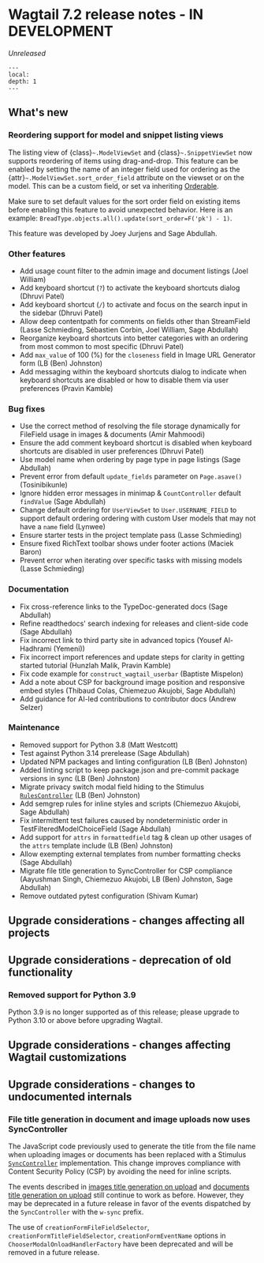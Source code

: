 # Wagtail 7.2 release notes - IN DEVELOPMENT

_Unreleased_

```{contents}
---
local:
depth: 1
---
```

## What's new

### Reordering support for model and snippet listing views

The listing view of {class}`~.ModelViewSet` and {class}`~.SnippetViewSet` now supports reordering of items using drag-and-drop. This feature can be enabled by setting the name of an integer field used for ordering as the {attr}`~.ModelViewSet.sort_order_field` attribute on the viewset or on the model. This can be a custom field, or set va inheriting [Orderable](wagtail.models.Orderable).

Make sure to set default values for the sort order field on existing items before enabling this feature to avoid unexpected behavior. Here is an example: `BreadType.objects.all().update(sort_order=F('pk') - 1)`.

This feature was developed by Joey Jurjens and Sage Abdullah.

### Other features

 * Add usage count filter to the admin image and document listings (Joel William)
 * Add keyboard shortcut (`?`) to activate the keyboard shortcuts dialog (Dhruvi Patel)
 * Add keyboard shortcut (`/`) to activate and focus on the search input in the sidebar (Dhruvi Patel)
 * Allow deep contentpath for comments on fields other than StreamField (Lasse Schmieding, Sébastien Corbin, Joel William, Sage Abdullah)
 * Reorganize keyboard shortcuts into better categories with an ordering from most common to most specific (Dhruvi Patel)
 * Add `max_value` of 100 (%) for the `closeness` field in Image URL Generator form (LB (Ben) Johnston)
 * Add messaging within the keyboard shortcuts dialog to indicate when keyboard shortcuts are disabled or how to disable them via user preferences (Pravin Kamble)

### Bug fixes

 * Use the correct method of resolving the file storage dynamically for FileField usage in images & documents (Amir Mahmoodi)
 * Ensure the add comment keyboard shortcut is disabled when keyboard shortcuts are disabled in user preferences (Dhruvi Patel)
 * Use model name when ordering by page type in page listings (Sage Abdullah)
 * Prevent error from default `update_fields` parameter on `Page.asave()` (Tosinibikunle)
 * Ignore hidden error messages in minimap & `CountController` default `findValue` (Sage Abdullah)
 * Change default ordering for `UserViewSet` to `User.USERNAME_FIELD` to support default ordering ordering with custom User models that may not have a `name` field (Lynwee)
 * Ensure starter tests in the project template pass (Lasse Schmieding)
 * Ensure fixed RichText toolbar shows under footer actions (Maciek Baron)
 * Prevent error when iterating over specific tasks with missing models (Lasse Schmieding)

### Documentation

 * Fix cross-reference links to the TypeDoc-generated docs (Sage Abdullah)
 * Refine readthedocs' search indexing for releases and client-side code (Sage Abdullah)
 * Fix incorrect link to third party site in advanced topics (Yousef Al-Hadhrami (Yemeni))
 * Fix incorrect import references and update steps for clarity in getting started tutorial (Hunzlah Malik, Pravin Kamble)
 * Fix code example for `construct_wagtail_userbar` (Baptiste Mispelon)
 * Add a note about CSP for background image position and responsive embed styles (Thibaud Colas, Chiemezuo Akujobi, Sage Abdullah)
 * Add guidance for AI-led contributions to contributor docs (Andrew Selzer)

### Maintenance

 * Removed support for Python 3.8 (Matt Westcott)
 * Test against Python 3.14 prerelease (Sage Abdullah)
 * Updated NPM packages and linting configuration (LB (Ben) Johnston)
 * Added linting script to keep package.json and pre-commit package versions in sync (LB (Ben) Johnston)
 * Migrate privacy switch modal field hiding to the Stimulus [`RulesController`](controller:RulesController) (LB (Ben) Johnston)
 * Add semgrep rules for inline styles and scripts (Chiemezuo Akujobi, Sage Abdullah)
 * Fix intermittent test failures caused by nondeterministic order in TestFilteredModelChoiceField (Sage Abdullah)
 * Add support for `attrs` in `formattedfield` tag & clean up other usages of the `attrs` template include (LB (Ben) Johnston)
 * Allow exempting external templates from number formatting checks (Sage Abdullah)
 * Migrate file title generation to SyncController for CSP compliance (Aayushman Singh, Chiemezuo Akujobi, LB (Ben) Johnston, Sage Abdullah)
 * Remove outdated pytest configuration (Shivam Kumar)


## Upgrade considerations - changes affecting all projects

## Upgrade considerations - deprecation of old functionality

### Removed support for Python 3.9

Python 3.9 is no longer supported as of this release; please upgrade to Python 3.10 or above before upgrading Wagtail.

## Upgrade considerations - changes affecting Wagtail customizations

## Upgrade considerations - changes to undocumented internals

### File title generation in document and image uploads now uses SyncController

The JavaScript code previously used to generate the title from the file name when uploading images or documents has been replaced with a Stimulus [`SyncController`](controller:SyncController) implementation. This change improves compliance with Content Security Policy (CSP) by avoiding the need for inline scripts.

The events described in [images title generation on upload](images_title_generation_on_upload) and [documents title generation on upload](docs_title_generation_on_upload) still continue to work as before. However, they may be deprecated in a future release in favor of the events dispatched by the `SyncController` with the `w-sync` prefix.

The use of `creationFormFileFieldSelector`, `creationFormTitleFieldSelector`, `creationFormEventName` options in `ChooserModalOnloadHandlerFactory` have been deprecated and will be removed in a future release.

